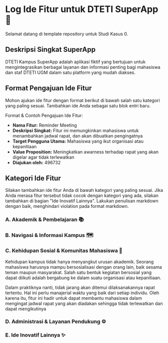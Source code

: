 # Log Ide Fitur untuk DTETI SuperApp 🚀

Selamat datang di template repository untuk Studi Kasus 0.

## Deskripsi Singkat SuperApp

DTETI Kampus SuperApp adalah aplikasi fiktif yang bertujuan untuk mengintegrasikan berbagai layanan dan informasi penting bagi mahasiswa dan staf DTETI UGM dalam satu platform yang mudah diakses.

## Format Pengajuan Ide Fitur

Mohon ajukan ide fitur dengan format berikut di bawah salah satu kategori yang paling sesuai.
Tambahkan ide Anda sebagai satu blok entri baru.

Format & Contoh Pengajuan Ide Fitur:

* **Nama Fitur:** Reminder Meeting
* **Deskripsi Singkat:** Fitur ini memungkinkan mahasiswa untuk menambahkan jadwal rapat, dan akan dibuatkan pengingatnya
* **Target Pengguna Utama:** Mahasiswa yang ikut organisasi atau kepanitiaan
* **Value Proposition:** Meningkatkan awarness terhadap rapat yang akan digelar agar tidak terlewatkan
* **Diajukan oleh:** 496732

## Kategori Ide Fitur

Silakan tambahkan ide fitur Anda di bawah kategori yang paling sesuai. Jika Anda merasa fitur tersebut tidak cocok dengan kategori yang ada, silakan tambahkan di bagian "Ide Inovatif Lainnya". Lakukan penulisan markdown dengan baik, menghindari violation pada format markdown.

### A. Akademik & Pembelajaran 📚
<!-- START MENAMBAHKAN DI SINI -->

<!-- BERHENTI MENAMBAHKAN DI SINI -->

### B. Navigasi & Informasi Kampus 🗺️
<!-- START MENAMBAHKAN DI SINI -->

<!-- BERHENTI MENAMBAHKAN DI SINI -->

### C. Kehidupan Sosial & Komunitas Mahasiswa 🤝
<!-- START MENAMBAHKAN DI SINI -->
Kehidupan kampus tidak hanya menyangkut urusan akademik. Seorang mahasiswa harusnya mampu bersosialisasi dengan orang lain, baik sesama teman maupun masyarakat. Salah satu bentuk kegiatan bersosial yang dapat diikuti adalah bergabung ke dalam suatu organisasi atau kepanitiaan. 

Dalam praktiknya nanti, tidak jarang akan ditemui dilaksanakannya rapat tertentu. Hal ini perlu manajerial waktu yang baik dari setiap individu. Oleh karena itu, fitur ini hadir untuk dapat membantu mahasiswa dalam mengingat jadwal rapat yang akan diadakan sehingga tidak terlewatkan dan dapat mengikutinya
<!-- BERHENTI MENAMBAHKAN DI SINI -->

### D. Administrasi & Layanan Pendukung ⚙️
<!-- START MENAMBAHKAN DI SINI -->

<!-- BERHENTI MENAMBAHKAN DI SINI -->

### E. Ide Inovatif Lainnya ✨
<!-- START MENAMBAHKAN DI SINI -->

<!-- BERHENTI MENAMBAHKAN DI SINI -->
